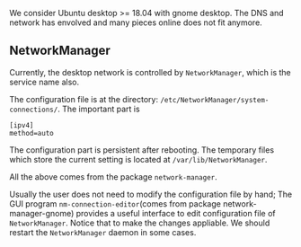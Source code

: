 We consider Ubuntu desktop >= 18.04 with gnome desktop. The DNS and network has envolved and many pieces online does not fit anymore.

## NetworkManager

Currently, the desktop network is controlled by `NetworkManager`, which is the service name also.

The configuration file is at the directory: `/etc/NetworkManager/system-connections/`. The important part is

```
[ipv4]
method=auto
```

The configuration part is persistent after rebooting. The temporary files which store the current setting is located at
`/var/lib/NetworkManager`. 

All the above comes from the package `network-manager`.

Usually the user does not need to modify the configuration file by hand; The GUI program `nm-connection-editor`(comes from package network-manager-gnome) provides a useful interface to edit configuration file of `NetworkManager`. Notice that to make the changes appliable. We should restart the `NetworkManager` daemon in some cases.